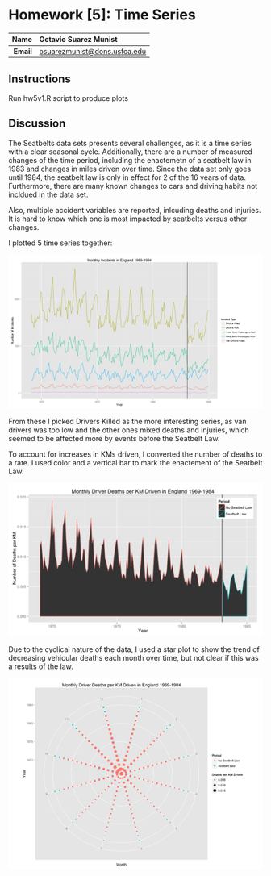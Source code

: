 Homework [5]: Time Series
==============================

| **Name**  | Octavio Suarez Munist  |
|----------:|:-------------|
| **Email** | osuarezmunist@dons.usfca.edu |

## Instructions ##

Run hw5v1.R script to produce plots

## Discussion ##

The Seatbelts data sets presents several challenges, as it is a time series with a clear seasonal cycle. Additionally, there are a number of measured changes of the time period, including the enactemetn of a seatbelt law in 1983 and changes in miles driven over time. Since the data set only goes until 1984, the seatbelt law is only in effect for 2 of the 16 years of data. Furthermore, there are many known changes to cars and driving habits not incldued in the data set. 

Also, multiple accident variables are reported, inlcuding deaths and injuries. It is hard to know which one is most impacted by seatbelts versus other changes.

I plotted 5 time series together:

![IMAGE](MUltivariateTS.png)

From these I picked Drivers Killed as the more interesting series, as van drivers was too low and the other ones mixed deaths and injuries, which seemed to be affected more by events before the Seatbelt Law.

To account for increases in KMs driven, I converted the number of deaths to a rate. I used color and a vertical bar to mark the enactement of the Seatbelt Law.

![IMAGE](Timeline.png)


Due to the cyclical nature of the data, I used a star plot to show the trend of decreasing vehicular deaths each month over time, but not clear if this was a results of the law.

![IMAGE](Starr.png)

